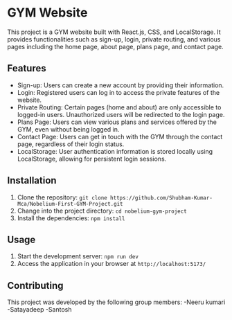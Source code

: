 # GYM Website

This project is a GYM website built with React.js, CSS, and LocalStorage. It provides functionalities such as sign-up, login, private routing, and various pages including the home page, about page, plans page, and contact page.

## Features

- Sign-up: Users can create a new account by providing their information.
- Login: Registered users can log in to access the private features of the website.
- Private Routing: Certain pages (home and about) are only accessible to logged-in users. Unauthorized users will be redirected to the login page.
- Plans Page: Users can view various plans and services offered by the GYM, even without being logged in.
- Contact Page: Users can get in touch with the GYM through the contact page, regardless of their login status.
- LocalStorage: User authentication information is stored locally using LocalStorage, allowing for persistent login sessions.

## Installation

1. Clone the repository: `git clone https://github.com/Shubham-Kumar-Mca/Nobelium-First-GYM-Project.git`
2. Change into the project directory: `cd nobelium-gym-project`
3. Install the dependencies: `npm install`


## Usage
1. Start the development server: `npm run dev`
2. Access the application in your browser at `http://localhost:5173/`

## Contributing

This project was developed by the following group members:
-Neeru kumari 
-Satayadeep 
-Santosh 

